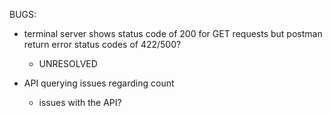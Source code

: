 BUGS:

- terminal server shows status code of 200 for GET requests but postman return error status codes of 422/500?
  - UNRESOLVED

- API querying issues regarding count
  - issues with the API? 
